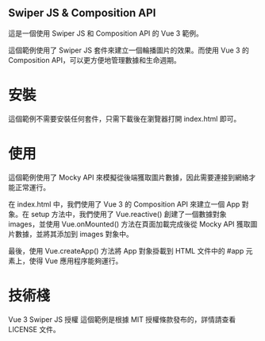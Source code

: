## Swiper JS & Composition API
這是一個使用 Swiper JS 和 Composition API 的 Vue 3 範例。

這個範例使用了 Swiper JS 套件來建立一個輪播圖片的效果。而使用 Vue 3 的 Composition API，可以更方便地管理數據和生命週期。

# 安裝
這個範例不需要安裝任何套件，只需下載後在瀏覽器打開 index.html 即可。

# 使用
這個範例使用了 Mocky API 來模擬從後端獲取圖片數據，因此需要連接到網絡才能正常運行。

在 index.html 中，我們使用了 Vue 3 的 Composition API 來建立一個 App 對象。在 setup 方法中，我們使用了 Vue.reactive() 創建了一個數據對象 images，並使用 Vue.onMounted() 方法在頁面加載完成後從 Mocky API 獲取圖片數據，並將其添加到 images 對象中。

最後，使用 Vue.createApp() 方法將 App 對象掛載到 HTML 文件中的 #app 元素上，使得 Vue 應用程序能夠運行。

# 技術棧
Vue 3
Swiper JS
授權
這個範例是根據 MIT 授權條款發布的，詳情請查看 LICENSE 文件。